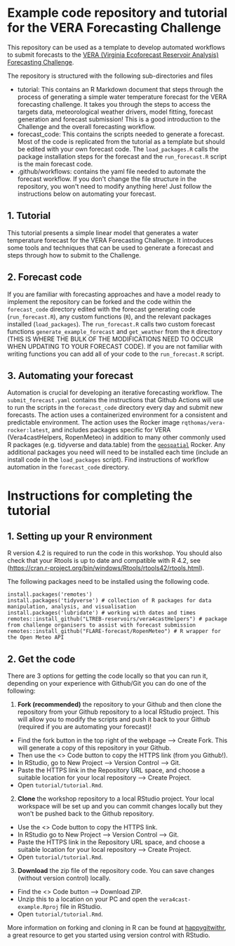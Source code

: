# Example code repository and tutorial for the VERA Forecasting Challenge

This repository can be used as a template to develop automated workflows to submit forecasts to the [VERA (Virginia Ecoforecast Reservoir Analysis) Forecasting Challenge](https://www.ltreb-reservoirs.org/vera4cast/).

The repository is structured with the following sub-directories and files 

- tutorial: This contains an R Markdown document that steps through the process of generating a simple water temperature forecast for the VERA forecasting challenge. It takes you through the steps to access the targets data, meteorological weather drivers, model fitting, forecast generation and forecast submission! This is a good introduction to the Challenge and the overall forecasting workflow.
- forecast_code: This contains the scripts needed to generate a forecast. Most of the code is replicated from the tutorial as a template but should be edited with your own forecast code. The `load_packages.R` calls the package installation steps for the forecast and the `run_forecast.R` script is the main forecast code.
- .github/workflows: contains the yaml file needed to automate the forecast workflow. If you don't change the file structure in the repository, you won't need to modify anything here! Just follow the instructions below on automating your forecast.

## 1. Tutorial

This tutorial presents a simple linear model that generates a water temperature forecast for the VERA Forecasting Challenge. It introduces some tools and techniques that can be used to generate a forecast and steps through how to submit to the Challenge.

## 2. Forecast code

If you are familiar with forecasting approaches and have a model ready to implement the repository can be forked and the code within the `forecast_code` directory edited with the forecast generating code (`run_forecast.R`), any custom functions (`R`), and the relevant packages installed (`load_packages`). The `run_forecast.R` calls two custom forecast functions `generate_example_forecast` and `get_weather` from the `R` directory (THIS IS WHERE THE BULK OF THE MODIFICATIONS NEED TO OCCUR WHEN UPDATING TO YOUR FORECAST CODE). If you are not familiar with writing functions you can add all of your code to the `run_forecast.R` script. 

## 3. Automating your forecast

Automation is crucial for developing an iterative forecasting workflow. The `submit_forecast.yaml` contains the instructions that Github Actions will use to run the scripts in the `forecast_code` directory every day and submit new forecasts. The action uses a containerized environment for a consistent and predictable environment. The action uses the Rocker image `rqthomas/vera-rocker:latest`, and includes packages specific for VERA (Vera4castHelpers, RopenMeteo) in addition to many other commonly used R packages (e.g. tidyverse and data.table) from the [`geospatial`](https://rocker-project.org/images/versioned/rstudio.html#overview) Rocker. Any additional packages you need will need to be installed each time (include an install code in the `load_packages` script). Find instructions of workflow automation in the `forecast_code` directory.

# Instructions for completing the tutorial

## 1. Setting up your R environment

R version 4.2 is required to run the code in this workshop. You should also check that your Rtools is up to date and compatible with R 4.2, see (<https://cran.r-project.org/bin/windows/Rtools/rtools42/rtools.html>).

The following packages need to be installed using the following code.

```{r}
install.packages('remotes')
install.packages('tidyverse') # collection of R packages for data manipulation, analysis, and visualisation
install.packages('lubridate') # working with dates and times
remotes::install_github("LTREB-reservoirs/vera4castHelpers") # package from challenge organisers to assist with forecast submission
remotes::install_github("FLARE-forecast/RopenMeteo") # R wrapper for the Open Meteo API
```

## 2. Get the code

There are 3 options for getting the code locally so that you can run it, depending on your experience with Github/Git you can do one of the following:

1.  **Fork (recommended)** the repository to your Github and then clone the repository from your Github repository to a local RStudio project. This will allow you to modify the scripts and push it back to your Github (required if you are automating your forecast)!

-   Find the fork button in the top right of the webpage --\> Create Fork. This will generate a copy of this repository in your Github.
-   Then use the \<\> Code button to copy the HTTPS link (from you Github!).
-   In RStudio, go to New Project --\> Version Control --\> Git.
-   Paste the HTTPS link in the Repository URL space, and choose a suitable location for your local repository --\> Create Project.
-   Open `tutorial/tutorial.Rmd`. 

2.  **Clone** the workshop repository to a local RStudio project. Your local workspace will be set up and you can commit changes locally but they won't be pushed back to the Github repository.

-   Use the \<\> Code button to copy the HTTPS link.
-   In RStudio go to New Project --\> Version Control --\> Git.
-   Paste the HTTPS link in the Repository URL space, and choose a suitable location for your local repository --\> Create Project.
-   Open `tutorial/tutorial.Rmd`. 

3.  **Download** the zip file of the repository code. You can save changes (without version control) locally.

-   Find the \<\> Code button --\> Download ZIP.
-   Unzip this to a location on your PC and open the `vera4cast-example.Rproj` file in RStudio.
-   Open `tutorial/tutorial.Rmd`. 

More information on forking and cloning in R can be found at [happygitwithr](https://happygitwithr.com/fork-and-clone.html), a great resource to get you started using version control with RStudio.
